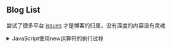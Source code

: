 ## Blog List

    
尝试了很多平台 [issues](https://github.com/bojue/Blogs/issues) 才是博客的归属，没有深度的内容没有灵魂

<details>
<summary>JavaScript使用new运算符的执行过程</summary>
<pre>
1.创建新的空对象 obj(即{})；
2.将obj的proto指向构造函数的prototype对象，完成继承
3.将obj作为this的上下文
4.返回新创建的对象obj，如果没有则返回this
</pre>
</details>





